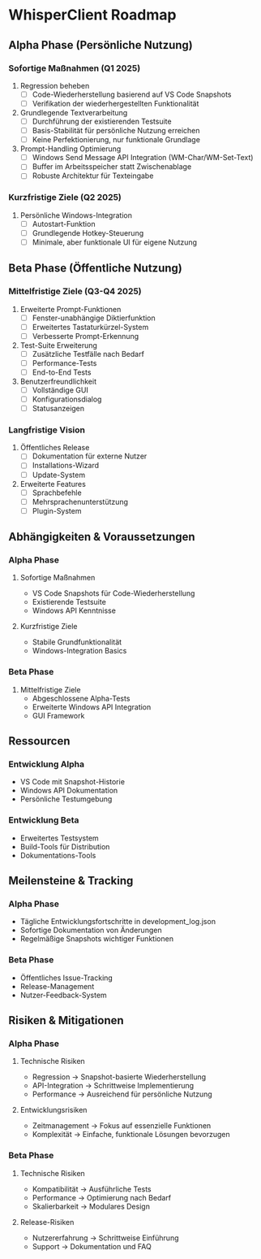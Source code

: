 # WhisperClient Roadmap

## Alpha Phase (Persönliche Nutzung)

### Sofortige Maßnahmen (Q1 2025)
1. Regression beheben
   - [ ] Code-Wiederherstellung basierend auf VS Code Snapshots
   - [ ] Verifikation der wiederhergestellten Funktionalität

2. Grundlegende Textverarbeitung
   - [ ] Durchführung der existierenden Testsuite
   - [ ] Basis-Stabilität für persönliche Nutzung erreichen
   - [ ] Keine Perfektionierung, nur funktionale Grundlage

3. Prompt-Handling Optimierung
   - [ ] Windows Send Message API Integration (WM-Char/WM-Set-Text)
   - [ ] Buffer im Arbeitsspeicher statt Zwischenablage
   - [ ] Robuste Architektur für Texteingabe

### Kurzfristige Ziele (Q2 2025)
1. Persönliche Windows-Integration
   - [ ] Autostart-Funktion
   - [ ] Grundlegende Hotkey-Steuerung
   - [ ] Minimale, aber funktionale UI für eigene Nutzung

## Beta Phase (Öffentliche Nutzung)

### Mittelfristige Ziele (Q3-Q4 2025)
1. Erweiterte Prompt-Funktionen
   - [ ] Fenster-unabhängige Diktierfunktion
   - [ ] Erweitertes Tastaturkürzel-System
   - [ ] Verbesserte Prompt-Erkennung

2. Test-Suite Erweiterung
   - [ ] Zusätzliche Testfälle nach Bedarf
   - [ ] Performance-Tests
   - [ ] End-to-End Tests

3. Benutzerfreundlichkeit
   - [ ] Vollständige GUI
   - [ ] Konfigurationsdialog
   - [ ] Statusanzeigen

### Langfristige Vision
1. Öffentliches Release
   - [ ] Dokumentation für externe Nutzer
   - [ ] Installations-Wizard
   - [ ] Update-System

2. Erweiterte Features
   - [ ] Sprachbefehle
   - [ ] Mehrsprachenunterstützung
   - [ ] Plugin-System

## Abhängigkeiten & Voraussetzungen

### Alpha Phase
1. Sofortige Maßnahmen
   - VS Code Snapshots für Code-Wiederherstellung
   - Existierende Testsuite
   - Windows API Kenntnisse

2. Kurzfristige Ziele
   - Stabile Grundfunktionalität
   - Windows-Integration Basics

### Beta Phase
1. Mittelfristige Ziele
   - Abgeschlossene Alpha-Tests
   - Erweiterte Windows API Integration
   - GUI Framework

## Ressourcen

### Entwicklung Alpha
- VS Code mit Snapshot-Historie
- Windows API Dokumentation
- Persönliche Testumgebung

### Entwicklung Beta
- Erweitertes Testsystem
- Build-Tools für Distribution
- Dokumentations-Tools

## Meilensteine & Tracking

### Alpha Phase
- Tägliche Entwicklungsfortschritte in development_log.json
- Sofortige Dokumentation von Änderungen
- Regelmäßige Snapshots wichtiger Funktionen

### Beta Phase
- Öffentliches Issue-Tracking
- Release-Management
- Nutzer-Feedback-System

## Risiken & Mitigationen

### Alpha Phase
1. Technische Risiken
   - Regression → Snapshot-basierte Wiederherstellung
   - API-Integration → Schrittweise Implementierung
   - Performance → Ausreichend für persönliche Nutzung

2. Entwicklungsrisiken
   - Zeitmanagement → Fokus auf essenzielle Funktionen
   - Komplexität → Einfache, funktionale Lösungen bevorzugen

### Beta Phase
1. Technische Risiken
   - Kompatibilität → Ausführliche Tests
   - Performance → Optimierung nach Bedarf
   - Skalierbarkeit → Modulares Design

2. Release-Risiken
   - Nutzererfahrung → Schrittweise Einführung
   - Support → Dokumentation und FAQ
